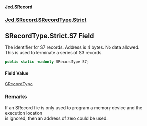 #### [Jcd.SRecord](index.md 'index')
### [Jcd.SRecord](Jcd.SRecord.md 'Jcd.SRecord').[SRecordType](Jcd.SRecord.SRecordType.md 'Jcd.SRecord.SRecordType').[Strict](Jcd.SRecord.SRecordType.Strict.md 'Jcd.SRecord.SRecordType.Strict')

## SRecordType.Strict.S7 Field

The identifier for S7 records. Address is 4 bytes. No data allowed.  
This is used to terminate a series of S3 records.

```csharp
public static readonly SRecordType S7;
```

#### Field Value
[SRecordType](Jcd.SRecord.SRecordType.md 'Jcd.SRecord.SRecordType')

### Remarks
If an SRecord file is only used to program a memory device and the execution location  
is ignored, then an address of zero could be used.